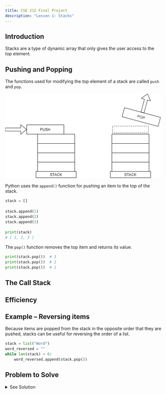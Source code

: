 ```yaml
---
title: CSE 212 Final Project
description: "Lesson 1: Stacks"
---
```


## Introduction

Stacks are a type of dynamic array that only gives the user access to the top element.


## Pushing and Popping

The functions used for modifying the top element of a stack are called `push` and `pop`.

![push and pop](./img/stack01.drawio.png)

Python uses the `append()` function for pushing an item to the top of the stack.

```py
stack = []

stack.append(1)
stack.append(2)
stack.append(3)

print(stack)
# [ 1, 2, 3 ]
```

The `pop()` function removes the top item and returns its value.

```py
print(stack.pop())  # 3
print(stack.pop())  # 2
print(stack.pop())  # 1
```


## The Call Stack
## Efficiency
## Example – Reversing items

Because items are popped from the stack in the opposite order that they are pushed, stacks can be useful for reversing the order of a list.

```py
stack = list("Word")
word_reversed = ""
while len(stack) > 0:
    word_reversed.append(stack.pop())
```

## Problem to Solve



<details><summary markdown="span">See Solution</summary>

```py
stack = []

stack.append(1)
stack.append(2)
stack.append(3)
three = stack.pop()
two = stack.pop()
one = stack.pop()
print(one, two, three)
```

</details>
